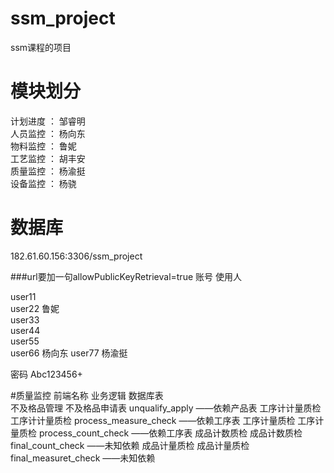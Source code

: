 
# ssm_project
ssm课程的项目

# 模块划分
计划进度 ： 邹睿明  
人员监控 ： 杨向东  
物料监控 ： 鲁妮  
工艺监控 ： 胡丰安  
质量监控 ： 杨渝挺  
设备监控 ： 杨骁  


# 数据库
182.61.60.156:3306/ssm_project

###url要加一句allowPublicKeyRetrieval=true
账号        使用人

user11      
user22      鲁妮    
user33      
user44      
user55      
user66      杨向东
user77      杨渝挺

密码
Abc123456+



#质量监控
前端名称			业务逻辑			数据库表		
不及格品管理  		不及格品申请表  	unqualify_apply 		——依赖产品表
工序计计量质检		工序计计量质检		process_measure_check	——依赖工序表
工序计量质检		工序计量质检		process_count_check		——依赖工序表
成品计数质检		成品计数质检		final_count_check		——未知依赖
成品计量质检		成品计量质检		final_measuret_check	——未知依赖